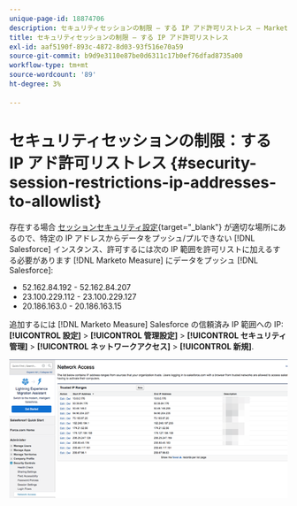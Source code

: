 ```yaml
---
unique-page-id: 18874706
description: セキュリティセッションの制限 — する IP アド許可リストレス — Marketoの測定 — 製品ドキュメント
title: セキュリティセッションの制限 — する IP アド許可リストレス
exl-id: aaf5190f-893c-4872-8d03-93f516e70a59
source-git-commit: b9d9e3110e87be0d6311c17b0ef76dfad8735a00
workflow-type: tm+mt
source-wordcount: '89'
ht-degree: 3%

---
```


# セキュリティセッションの制限：する IP アド許可リストレス {#security-session-restrictions-ip-addresses-to-allowlist}

存在する場合 [セッションセキュリティ設定](https://help.salesforce.com/articleView?id=admin_sessions.htm&amp;type=0){target=&quot;_blank&quot;} が適切な場所にあるので、特定の IP アドレスからデータをプッシュ/プルできない [!DNL Salesforce] インスタンス、許可するには次の IP 範囲を許可リストに加えるする必要があります [!DNL Marketo Measure] にデータをプッシュ [!DNL Salesforce]:

* 52.162.84.192 - 52.162.84.207
* 23.100.229.112 - 23.100.229.127
* 20.186.163.0 - 20.186.163.15

追加するには [!DNL Marketo Measure] Salesforce の信頼済み IP 範囲への IP: **[!UICONTROL 設定]** > **[!UICONTROL 管理設定]** > **[!UICONTROL セキュリティ管理]** > **[!UICONTROL ネットワークアクセス]** > **[!UICONTROL 新規]**.

![](assets/1.png)
